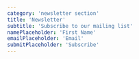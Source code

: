 ```yaml
---
category: 'newsletter section'
title: 'Newsletter'
subtitle: 'Subscribe to our mailing list'
namePlaceholder: 'First Name'
emailPlaceholder: 'Email'
submitPlaceholder: 'Subscribe'
---
```

